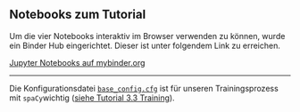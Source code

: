 ## **Notebooks zum Tutorial** 

Um die vier Notebooks interaktiv im Browser verwenden zu können, wurde ein Binder Hub eingerichtet. Dieser ist unter folgendem Link zu erreichen. 

[Jupyter Notebooks auf mybinder.org](https://mybinder.org/v2/gh/easyh/NerDH/HEAD)

---

Die Konfigurationsdatei [`base_config.cfg`](https://github.com/easyh/NerDH/blob/main/notebooks/base_config.cfg) ist für unseren Trainingsprozess mit `spaCy`wichtig ([siehe Tutorial 3.3 Training](https://easyh.github.io/NerDH/tut/#33-training)).
